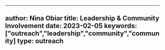  ---
author: Nina Obiar
title: Leadership & Community Involvement
date: 2023-02-05
keywords: ["outreach","leadership","community","community]
type: outreach
---

